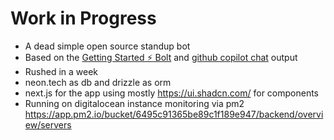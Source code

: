 # Work in Progress

- A dead simple open source standup bot
- Based on the [Getting Started ⚡️ Bolt](https://github.com/slackapi/bolt-js-getting-started-app) and [github copilot chat](https://github.com/github-copilot/chat_waitlist_signup/join) output
- Rushed in a week
- neon.tech as db and drizzle as orm
- next.js for the app using mostly https://ui.shadcn.com/ for components
- Running on digitalocean instance monitoring via pm2 https://app.pm2.io/bucket/6495c91365be89c1f189e947/backend/overview/servers
